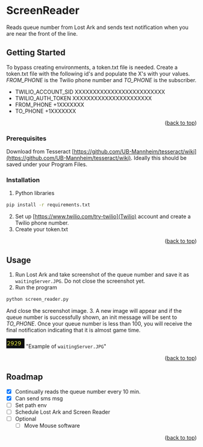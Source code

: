# ScreenReader
 Reads queue number from Lost Ark and sends text notification when you are near the front of the line.
 
<!-- GETTING STARTED -->
## Getting Started
To bypass creating environments, a token.txt file is needed.
Create a token.txt file with the following id's and populate the X's with your values. _FROM_PHONE_ is the Twilio phone number and _TO_PHONE_ is the subscriber.

* TWILIO_ACCOUNT_SID XXXXXXXXXXXXXXXXXXXXXXXXX 
* TWILIO_AUTH_TOKEN XXXXXXXXXXXXXXXXXXXXXX
* FROM_PHONE +1XXXXXXX
* TO_PHONE +1XXXXXXX


<p align="right">(<a href="#top">back to top</a>)</p>


### Prerequisites

Download from Tesseract [https://github.com/UB-Mannheim/tesseract/wiki](https://github.com/UB-Mannheim/tesseract/wiki). Ideally this should be saved under your Program Files.


### Installation

1. Python libraries
  ```sh
  pip install -r requirements.txt
  ```
2. Set up [https://www.twilio.com/try-twilio](Twilio) account and create a Twilio phone number.
3. Create your token.txt
   

<p align="right">(<a href="#top">back to top</a>)</p>



<!-- USAGE EXAMPLES -->
## Usage

1. Run Lost Ark and take screenshot of the queue number and save it as `waitingServer.JPG`. Do not close the screenshot yet. 
2. Run the program
  ```s
  python screen_reader.py
  ```
  And close the screenshot image. 
3. A new image will appear and if the queue number is successfully shown, an init message will be sent to _TO_PHONE_. Once your queue number is less than 100, you will receive the final notification indicating that it is almost game time.  

![Example of `waitingServer.JPG`](waitingServer.JPG)
"Example of `waitingServer.JPG`"

<p align="right">(<a href="#top">back to top</a>)</p>


<!-- ROADMAP -->
## Roadmap

- [x] Continually reads the queue number every 10 min.
- [x] Can send sms msg
- [ ] Set path env
- [ ] Schedule Lost Ark and Screen Reader
- [ ] Optional
    - [ ] Move Mouse software

<p align="right">(<a href="#top">back to top</a>)</p>

